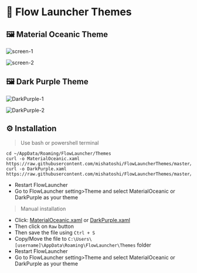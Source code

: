 # 🎨 **Flow Launcher Themes**

## 🖼️ Material Oceanic Theme

![screen-1](https://user-images.githubusercontent.com/110047849/214605250-0f4d63a7-91ff-4aad-9e68-0d35cfa41041.png)

![screen-2](https://user-images.githubusercontent.com/110047849/214605265-d7c29a4f-bad7-4d24-bbf0-9c0f212e3506.png)

## 🖼️ Dark Purple Theme

![DarkPurple-1](https://user-images.githubusercontent.com/110047849/219971269-50e82a9c-50f1-413e-b28f-85e088c7b6b8.png)

![DarkPurple-2](https://user-images.githubusercontent.com/110047849/219971288-67bd3428-212b-415f-8dcd-c84cc9248a1a.png)

## ⚙️ Installation

> Use bash or powershell terminal

```Shell
cd ~/AppData/Roaming/FlowLauncher/Themes
curl -o MaterialOceanic.xaml https://raw.githubusercontent.com/mishatoshi/FlowLauncherThemes/master/MaterialOceanic.xaml
curl -o DarkPurple.xaml https://raw.githubusercontent.com/mishatoshi/FlowLauncherThemes/master/DarkPurple.xaml
```

- Restart FlowLauncher
- Go to FlowLauncher setting>Theme and select MaterialOceanic or DarkPurple as your theme

> Manual installation

- Click: [MaterialOceanic.xaml](https://github.com/mishatoshi/FlowLauncherThemes/blob/master/MaterialOceanic.xaml) or [DarkPurple.xaml](https://github.com/mishatoshi/FlowLauncherThemes/blob/master/DarkPurple.xaml)
- Then click on `Raw` button
- Then save the file using `Ctrl + S`
- Copy/Move the file to `C:\Users\[username]\AppData\Roaming\FlowLauncher\Themes` folder
- Restart FlowLauncher
- Go to FlowLauncher setting>Theme and select MaterialOceanic or DarkPurple as your theme
